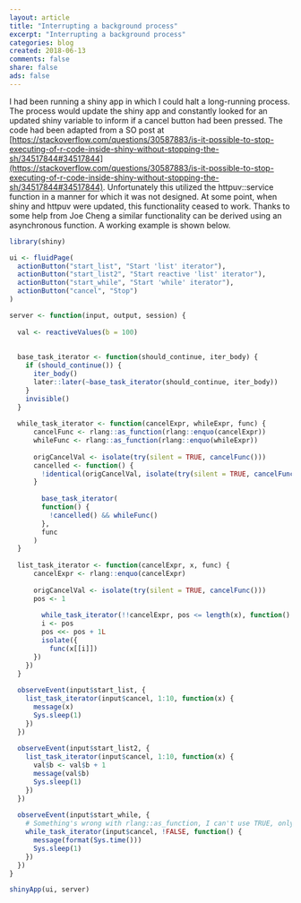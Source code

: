 ```yaml
---
layout: article
title: "Interrupting a background process"
excerpt: "Interrupting a background process"
categories: blog
created: 2018-06-13
comments: false
share: false
ads: false
---
```


I had been running a shiny app in which I could halt a long-running process.  The process would update the shiny app and constantly looked for an updated shiny variable to inform if a cancel button had been pressed.  The code had been adapted from a SO post at 
[https://stackoverflow.com/questions/30587883/is-it-possible-to-stop-executing-of-r-code-inside-shiny-without-stopping-the-sh/34517844#34517844](https://stackoverflow.com/questions/30587883/is-it-possible-to-stop-executing-of-r-code-inside-shiny-without-stopping-the-sh/34517844#34517844).
Unfortunately this utilized the httpuv::service function in a manner for which it was not designed.  At some point, when shiny and httpuv were updated, this functionality ceased to work.  Thanks to some help from Joe Cheng a similar functionality can be derived using an asynchronous function.  A working example is shown below.

```r
library(shiny)

ui <- fluidPage(
  actionButton("start_list", "Start 'list' iterator"),
  actionButton("start_list2", "Start reactive 'list' iterator"),
  actionButton("start_while", "Start 'while' iterator"),
  actionButton("cancel", "Stop")
)

server <- function(input, output, session) {
  
  val <- reactiveValues(b = 100)
  
  
  base_task_iterator <- function(should_continue, iter_body) {
    if (should_continue()) {
      iter_body()
      later::later(~base_task_iterator(should_continue, iter_body))
    }
    invisible()
  }
  
  while_task_iterator <- function(cancelExpr, whileExpr, func) {
      cancelFunc <- rlang::as_function(rlang::enquo(cancelExpr))
      whileFunc <- rlang::as_function(rlang::enquo(whileExpr))
      
      origCancelVal <- isolate(try(silent = TRUE, cancelFunc()))
      cancelled <- function() {
        !identical(origCancelVal, isolate(try(silent = TRUE, cancelFunc())))
      }
      
        base_task_iterator(
        function() {
          !cancelled() && whileFunc()
        },
        func
      )
  }
  
  list_task_iterator <- function(cancelExpr, x, func) {
      cancelExpr <- rlang::enquo(cancelExpr)
      
      origCancelVal <- isolate(try(silent = TRUE, cancelFunc()))
      pos <- 1
      
        while_task_iterator(!!cancelExpr, pos <= length(x), function() {
        i <- pos
        pos <<- pos + 1L
        isolate({
          func(x[[i]])
      })
    })
  }
  
  observeEvent(input$start_list, {
    list_task_iterator(input$cancel, 1:10, function(x) {
      message(x)
      Sys.sleep(1)
    })
  })
  
  observeEvent(input$start_list2, {
    list_task_iterator(input$cancel, 1:10, function(x) {
      val$b <- val$b + 1
      message(val$b)
      Sys.sleep(1)
    })
  })
  
  observeEvent(input$start_while, {
    # Something's wrong with rlang::as_function, I can't use TRUE, only !FALSE
    while_task_iterator(input$cancel, !FALSE, function() {
      message(format(Sys.time()))
      Sys.sleep(1)
    })
  })
}

shinyApp(ui, server)
```